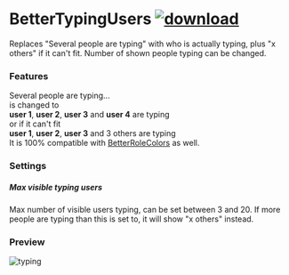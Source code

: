 # BetterTypingUsers [![download](https://i.imgur.com/OAHgjZu.png)](https://1lighty.github.io/BetterDiscordStuff/?plugin=BetterTypingUsers&dl=1 "BetterTypingUsers")
Replaces "Several people are typing" with who is actually typing, plus "x others" if it can't fit. Number of shown people typing can be changed.
### Features
Several people are typing...  
is changed to  
**user 1**, **user 2**, **user 3** and **user 4** are typing  
or if it can't fit  
**user 1**, **user 2**, **user 3** and 3 others are typing  
It is 100% compatible with [BetterRoleColors](https://1lighty.github.io/BetterDiscordStuff/?plugin=BetterTypingUsers&dl=1 "BetterRoleColors") as well.
### Settings
##### Max visible typing users
Max number of visible users typing, can be set between 3 and 20. If more people are typing than this is set to, it will show "x others" instead.
### Preview
![typing](https://i.imgur.com/HcPkMOx.png)
